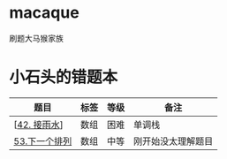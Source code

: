 # macaque
刷题大马猴家族
# 小石头的错题本
| 题目|标签| 等级 | 备注 |
| ------ | ------ | ------ | ------ |
| [[42. 接雨水](https://leetcode-cn.com/problems/trapping-rain-water/)] |数组 | 困难 | 单调栈 |
| [53.下一个排列](https://leetcode-cn.com/problems/next-permutation/submissions/) |数组 | 中等 | 刚开始没太理解题目 |



